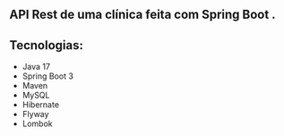 ## API Rest de uma clínica feita com Spring Boot .

## Tecnologias:
<ul>
    <li>Java 17</li>
    <li>Spring Boot 3</li>
    <li>Maven</li>
    <li>MySQL</li>
    <li>Hibernate</li>
    <li>Flyway</li>
    <li>Lombok</li>
</ul>